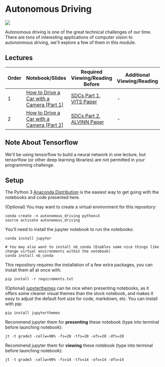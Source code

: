 # Autonomous Driving

![](videos/training_animation_smaller.gif)

Autonomous driving is one of the great technical challenges of our time. There are tons of interesting applications of computer vision to autononmous driving, we'll explore a few of them in this module. 

## Lectures
| Order |   Notebook/Slides  | Required Viewing/Reading Before | Additional Viewing/Reading | Notes |
| ----- | ------------------ | ----------------------- | ------------------ | ----- |
| 1 | [How to Drive a Car with a Camera [Part 1]](https://github.com/unccv/autonomous_driving/blob/master/notebooks/How%20to%20Drive%20a%20Car%20with%20a%20Camera%20%5BPart%201%5D.ipynb) | [SDCs Part 1](https://www.youtube.com/watch?v=cExJbbwOfcw&t=26s), [VITS Paper](https://sites.cs.ucsb.edu/~mturk/Papers/ALV.pdf) | - |  |
| 2 | [How to Drive a Car with a Camera [Part 2]](https://github.com/unccv/autonomous_driving/blob/master/notebooks/How%20to%20Drive%20a%20Car%20with%20a%20Camera%20%5BPart%202%5D.ipynb) | [SDCs Part 2](https://www.youtube.com/watch?v=H0igiP6Hg1k), [ALVINN Paper](http://citeseerx.ist.psu.edu/viewdoc/download?doi=10.1.1.830.2188&rep=rep1&type=pdf) | - |  |

## Note About Tensorflow
We'll be using tensorflow to build a neural network in one lecture, but tensorflow (or other deep learning libraries) are not permitted in your programming challenge. 

## Setup 

The Python 3 [Anaconda Distribution](https://www.anaconda.com/download) is the easiest way to get going with the notebooks and code presented here. 

(Optional) You may want to create a virtual environment for this repository: 

~~~
conda create -n autonomous_driving python=3 
source activate autonomous_driving
~~~

You'll need to install the jupyter notebook to run the notebooks:

~~~
conda install jupyter

# You may also want to install nb_conda (Enables some nice things like change virtual environments within the notebook)
conda install nb_conda
~~~

This repository requires the installation of a few extra packages, you can install them all at once with:
~~~
pip install -r requirements.txt
~~~

(Optional) [jupyterthemes](https://github.com/dunovank/jupyter-themes) can be nice when presenting notebooks, as it offers some cleaner visual themes than the stock notebook, and makes it easy to adjust the default font size for code, markdown, etc. You can install with pip: 

~~~
pip install jupyterthemes
~~~

Recommend jupyter them for **presenting** these notebook (type into terminal before launching notebook):
~~~
jt -t grade3 -cellw=90% -fs=20 -tfs=20 -ofs=20 -dfs=20
~~~

Recommend jupyter them for **viewing** these notebook (type into terminal before launching notebook):
~~~
jt -t grade3 -cellw=90% -fs=14 -tfs=14 -ofs=14 -dfs=14
~~~


